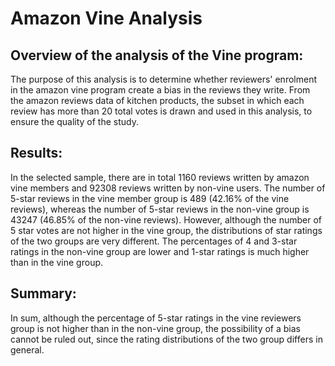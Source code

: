 # Amazon Vine Analysis
## Overview of the analysis of the Vine program:
The purpose of this analysis is to determine whether reviewers' enrolment in the amazon vine program create a bias in the reviews they write. From the amazon reviews data of kitchen products, the subset in which each review has more than 20 total votes is drawn and used in this analysis, to ensure the quality of the study.
## Results:
In the selected sample, there are in total 1160 reviews written by amazon vine members and 92308 reviews written by non-vine users. The number of 5-star reviews in the vine member group is 489 (42.16% of the vine reviews), whereas the number of 5-star reviews in the non-vine group is 43247 (46.85% of the non-vine reviews). However, although the number of 5 star votes are not higher in the vine group, the distributions of star ratings of the two groups are very different. The percentages of 4 and 3-star ratings in the non-vine group are lower and 1-star ratings is much higher than in the vine group.
## Summary:
In sum, although the percentage of 5-star ratings in the vine reviewers group is not higher than in the non-vine group, the possibility of a bias cannot be ruled out, since the rating distributions of the two group differs in general.
